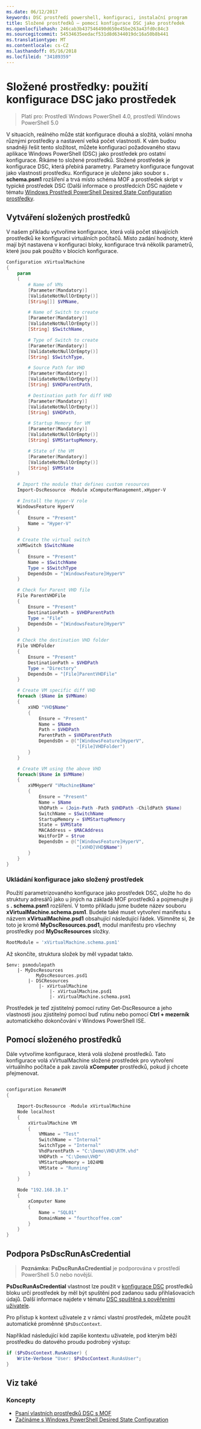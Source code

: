 ```yaml
---
ms.date: 06/12/2017
keywords: DSC prostředí powershell, konfiguraci, instalační program
title: Složené prostředků – pomocí konfigurace DSC jako prostředek
ms.openlocfilehash: 246cab3b437546490d650e45be263a43fd0c84c3
ms.sourcegitcommit: 54534635eedacf531d8d6344019dc16a50b8b441
ms.translationtype: MT
ms.contentlocale: cs-CZ
ms.lasthandoff: 05/16/2018
ms.locfileid: "34189359"
---
```

# <a name="composite-resources-using-a-dsc-configuration-as-a-resource"></a>Složené prostředky: použití konfigurace DSC jako prostředek

> Platí pro: Prostředí Windows PowerShell 4.0, prostředí Windows PowerShell 5.0

V situacích, reálného může stát konfigurace dlouhá a složitá, volání mnoha různými prostředky a nastavení velká počet vlastností. K vám budou snadněji řešit tento složitost, můžete konfiguraci požadovaného stavu aplikace Windows PowerShell (DSC) jako prostředek pro ostatní konfigurace. Říkáme to složené prostředků. Složené prostředek je konfigurace DSC, která přebírá parametry. Parametry konfigurace fungovat jako vlastnosti prostředku. Konfigurace je uloženo jako soubor s **. schema.psm1** rozšíření a trvá místo schéma MOF a prostředek skript v typické prostředek DSC (Další informace o prostředcích DSC najdete v tématu [Windows Prostředí PowerShell Desired State Configuration prostředky](resources.md).

## <a name="creating-the-composite-resource"></a>Vytváření složených prostředků

V našem příkladu vytvoříme konfigurace, která volá počet stávajících prostředků ke konfiguraci virtuálních počítačů. Místo zadání hodnoty, které mají být nastavena v konfiguraci bloky, konfigurace trvá několik parametrů, které jsou pak použito v blocích konfigurace.

```powershell
Configuration xVirtualMachine
{
    param
    (
        # Name of VMs
        [Parameter(Mandatory)]
        [ValidateNotNullOrEmpty()]
        [String[]] $VMName,

        # Name of Switch to create
        [Parameter(Mandatory)]
        [ValidateNotNullOrEmpty()]
        [String] $SwitchName,

        # Type of Switch to create
        [Parameter(Mandatory)]
        [ValidateNotNullOrEmpty()]
        [String] $SwitchType,

        # Source Path for VHD
        [Parameter(Mandatory)]
        [ValidateNotNullOrEmpty()]
        [String] $VHDParentPath,

        # Destination path for diff VHD
        [Parameter(Mandatory)]
        [ValidateNotNullOrEmpty()]
        [String] $VHDPath,

        # Startup Memory for VM
        [Parameter(Mandatory)]
        [ValidateNotNullOrEmpty()]
        [String] $VMStartupMemory,

        # State of the VM
        [Parameter(Mandatory)]
        [ValidateNotNullOrEmpty()]
        [String] $VMState
    )

    # Import the module that defines custom resources
    Import-DscResource -Module xComputerManagement,xHyper-V

    # Install the Hyper-V role
    WindowsFeature HyperV
    {
        Ensure = "Present"
        Name = "Hyper-V"
    }

    # Create the virtual switch
    xVMSwitch $SwitchName
    {
        Ensure = "Present"
        Name = $SwitchName
        Type = $SwitchType
        DependsOn = "[WindowsFeature]HyperV"
    }

    # Check for Parent VHD file
    File ParentVHDFile
    {
        Ensure = "Present"
        DestinationPath = $VHDParentPath
        Type = "File"
        DependsOn = "[WindowsFeature]HyperV"
    }

    # Check the destination VHD folder
    File VHDFolder
    {
        Ensure = "Present"
        DestinationPath = $VHDPath
        Type = "Directory"
        DependsOn = "[File]ParentVHDFile"
    }

    # Create VM specific diff VHD
    foreach ($Name in $VMName)
    {
        xVHD "VHD$Name"
        {
            Ensure = "Present"
            Name = $Name
            Path = $VHDPath
            ParentPath = $VHDParentPath
            DependsOn = @("[WindowsFeature]HyperV",
                          "[File]VHDFolder")
        }
    }

    # Create VM using the above VHD
    foreach($Name in $VMName)
    {
        xVMHyperV "VMachine$Name"
        {
            Ensure = "Present"
            Name = $Name
            VhDPath = (Join-Path -Path $VHDPath -ChildPath $Name)
            SwitchName = $SwitchName
            StartupMemory = $VMStartupMemory
            State = $VMState
            MACAddress = $MACAddress
            WaitForIP = $true
            DependsOn = @("[WindowsFeature]HyperV",
                          "[xVHD]VHD$Name")
        }
    }
}
```

### <a name="saving-the-configuration-as-a-composite-resource"></a>Ukládání konfigurace jako složený prostředek

Použití parametrizovaného konfigurace jako prostředek DSC, uložte ho do struktury adresářů jako u jiných na základě MOF prostředků a pojmenujte ji s **. schema.psm1** rozšíření. V tomto příkladu jsme budete název souboru **xVirtualMachine.schema.psm1**. Budete také muset vytvoření manifestu s názvem **xVirtualMachine.psd1** obsahující následující řádek. Všimněte si, že toto je kromě **MyDscResources.psd1**, modul manifestu pro všechny prostředky pod **MyDscResources** složky.

```powershell
RootModule = 'xVirtualMachine.schema.psm1'
```

Až skončíte, struktura složek by měl vypadat takto.

```
$env: psmodulepath
    |- MyDscResources
           MyDscResources.psd1
        |- DSCResources
            |- xVirtualMachine
                |- xVirtualMachine.psd1
                |- xVirtualMachine.schema.psm1
```

Prostředek je teď zjistitelný pomocí rutiny Get-DscResource a jeho vlastnosti jsou zjistitelný pomocí buď rutinu nebo pomocí **Ctrl + mezerník** automatického dokončování v Windows PowerShell ISE.

## <a name="using-the-composite-resource"></a>Pomocí složeného prostředků

Dále vytvoříme konfigurace, která volá složené prostředků. Tato konfigurace volá xVirtualMachine složené prostředek pro vytvoření virtuálního počítače a pak zavolá **xComputer** prostředků, pokud ji chcete přejmenovat.

```powershell

configuration RenameVM
{

    Import-DscResource -Module xVirtualMachine
    Node localhost
    {
        xVirtualMachine VM
        {
            VMName = "Test"
            SwitchName = "Internal"
            SwitchType = "Internal"
            VhdParentPath = "C:\Demo\VHD\RTM.vhd"
            VHDPath = "C:\Demo\VHD"
            VMStartupMemory = 1024MB
            VMState = "Running"
        }
    }

    Node "192.168.10.1"
    {
        xComputer Name
        {
            Name = "SQL01"
            DomainName = "fourthcoffee.com"
        }
    }
}
```

## <a name="supporting-psdscrunascredential"></a>Podpora PsDscRunAsCredential

>**Poznámka:** **PsDscRunAsCredential** je podporována v prostředí PowerShell 5.0 nebo novější.

**PsDscRunAsCredential** vlastnost lze použít v [konfigurace DSC](configurations.md) prostředků bloku určí prostředek by měl být spuštění pod zadanou sadu přihlašovacích údajů.
Další informace najdete v tématu [DSC spuštěná s pověřeními uživatele](runAsUser.md).

Pro přístup k kontext uživatele z v rámci vlastní prostředek, můžete použít automatické proměnné `$PsDscContext`.

Například následující kód zapíše kontextu uživatele, pod kterým běží prostředku do datového proudu podrobný výstup:

```powershell
if ($PsDscContext.RunAsUser) {
    Write-Verbose "User: $PsDscContext.RunAsUser";
}
```

## <a name="see-also"></a>Viz také
### <a name="concepts"></a>Koncepty
* [Psaní vlastních prostředků DSC s MOF](authoringResourceMOF.md)
* [Začínáme s Windows PowerShell Desired State Configuration](overview.md)